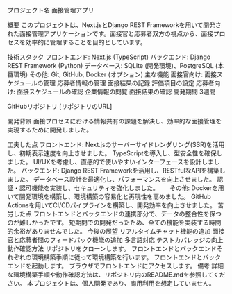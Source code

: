 プロジェクト名
面接管理アプリ

概要
このプロジェクトは、Next.jsとDjango REST Frameworkを用いて開発された面接管理アプリケーションです。面接官と応募者双方の視点から、面接プロセスを効率的に管理することを目的としています。

技術スタック
フロントエンド: Next.js (TypeScript)
バックエンド: Django REST Framework (Python)
データベース: SQLite (開発環境)、PostgreSQL (本番環境)
その他: Git, GitHub, Docker (オプション)
主な機能
面接官向け:
面接スケジュールの管理
応募者情報の管理
面接結果の記録
評価項目の設定
応募者向け:
面接スケジュールの確認
企業情報の閲覧
面接結果の確認
開発期間
3週間

GitHubリポジトリ
[リポジトリのURL]

開発背景
面接プロセスにおける情報共有の課題を解決し、効率的な面接管理を実現するために開発しました。

工夫した点
フロントエンド:
Next.jsのサーバーサイドレンダリング(SSR)を活用し、初期表示速度を向上させました。
TypeScriptを導入し、型安全性を確保しました。
UI/UXを考慮し、直感的で使いやすいインターフェースを設計しました。
バックエンド:
Django REST Frameworkを活用し、RESTfulなAPIを構築しました。
データベース設計を最適化し、パフォーマンスを向上させました。
認証・認可機能を実装し、セキュリティを強化しました。　　
その他:
Dockerを用いて開発環境を構築し、環境構築の容易化と再現性を高めました。
GitHub Actionsを用いてCI/CDパイプラインを構築し、開発効率を向上させました。
苦労した点
フロントエンドとバックエンドの連携部分で、データの整合性を保つのが難しかったです。
短期間での開発だったため、全ての機能を実装する時間的余裕がありませんでした。
今後の展望
リアルタイムチャット機能の追加
面接官と応募者間のフィードバック機能の追加
多言語対応
テストカバレッジの向上
動作確認方法
リポジトリをクローンします。
フロントエンドとバックエンドそれぞれの環境構築手順に従って環境構築を行います。
フロントエンドとバックエンドを起動します。
ブラウザでフロントエンドにアクセスします。
備考
詳細な環境構築手順や動作確認方法は、リポジトリ内のREADME.mdを参照してください。
本プロジェクトは、個人開発であり、商用利用を想定していません。